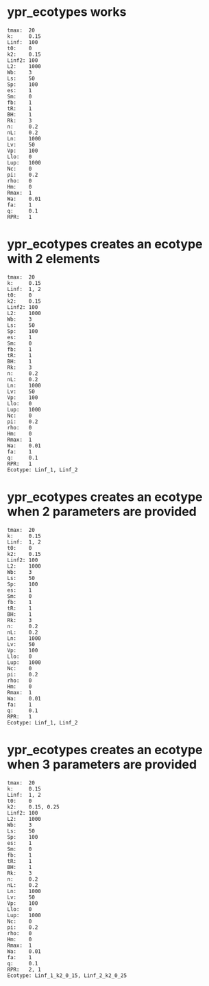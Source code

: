 # ypr_ecotypes works

    tmax:  20
    k:     0.15
    Linf:  100
    t0:    0
    k2:    0.15
    Linf2: 100
    L2:    1000
    Wb:    3
    Ls:    50
    Sp:    100
    es:    1
    Sm:    0
    fb:    1
    tR:    1
    BH:    1
    Rk:    3
    n:     0.2
    nL:    0.2
    Ln:    1000
    Lv:    50
    Vp:    100
    Llo:   0
    Lup:   1000
    Nc:    0
    pi:    0.2
    rho:   0
    Hm:    0
    Rmax:  1
    Wa:    0.01
    fa:    1
    q:     0.1
    RPR:   1

# ypr_ecotypes creates an ecotype with 2 elements

    tmax:  20
    k:     0.15
    Linf:  1, 2
    t0:    0
    k2:    0.15
    Linf2: 100
    L2:    1000
    Wb:    3
    Ls:    50
    Sp:    100
    es:    1
    Sm:    0
    fb:    1
    tR:    1
    BH:    1
    Rk:    3
    n:     0.2
    nL:    0.2
    Ln:    1000
    Lv:    50
    Vp:    100
    Llo:   0
    Lup:   1000
    Nc:    0
    pi:    0.2
    rho:   0
    Hm:    0
    Rmax:  1
    Wa:    0.01
    fa:    1
    q:     0.1
    RPR:   1
    Ecotype: Linf_1, Linf_2

# ypr_ecotypes creates an ecotype when 2 parameters are provided

    tmax:  20
    k:     0.15
    Linf:  1, 2
    t0:    0
    k2:    0.15
    Linf2: 100
    L2:    1000
    Wb:    3
    Ls:    50
    Sp:    100
    es:    1
    Sm:    0
    fb:    1
    tR:    1
    BH:    1
    Rk:    3
    n:     0.2
    nL:    0.2
    Ln:    1000
    Lv:    50
    Vp:    100
    Llo:   0
    Lup:   1000
    Nc:    0
    pi:    0.2
    rho:   0
    Hm:    0
    Rmax:  1
    Wa:    0.01
    fa:    1
    q:     0.1
    RPR:   1
    Ecotype: Linf_1, Linf_2

# ypr_ecotypes creates an ecotype when 3 parameters are provided

    tmax:  20
    k:     0.15
    Linf:  1, 2
    t0:    0
    k2:    0.15, 0.25
    Linf2: 100
    L2:    1000
    Wb:    3
    Ls:    50
    Sp:    100
    es:    1
    Sm:    0
    fb:    1
    tR:    1
    BH:    1
    Rk:    3
    n:     0.2
    nL:    0.2
    Ln:    1000
    Lv:    50
    Vp:    100
    Llo:   0
    Lup:   1000
    Nc:    0
    pi:    0.2
    rho:   0
    Hm:    0
    Rmax:  1
    Wa:    0.01
    fa:    1
    q:     0.1
    RPR:   2, 1
    Ecotype: Linf_1_k2_0_15, Linf_2_k2_0_25

